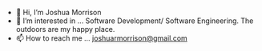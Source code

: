 - 👋 Hi, I’m Joshua Morrison
- 👀 I’m interested in ... Software Development/ Software Engineering. The outdoors are my happy place.
- 📫 How to reach me ... joshuarmorrison@gmail.com


<!---
joshuarmorrison/joshuarmorrison is a ✨ special ✨ repository because its `README.md` (this file) appears on your GitHub profile.
You can click the Preview link to take a look at your changes.
--->
